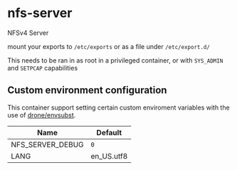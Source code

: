 # nfs-server

NFSv4 Server

mount your exports to `/etc/exports` or as a file under `/etc/export.d/`

This needs to be ran in as root in a privileged container, or with `SYS_ADMIN` and `SETPCAP` capabilities

## Custom environment configuration

This container support setting certain custom enviroment variables with the use of [drone/envsubst](https://github.com/drone/envsubst).

| Name             | Default    |
|------------------|------------|
| NFS_SERVER_DEBUG | `0`        |
| LANG             | en_US.utf8 |
